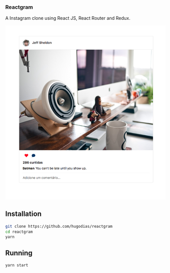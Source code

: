 ### Reactgram

A Instagram clone using React JS, React Router and Redux.

![Screenshot](https://raw.githubusercontent.com/hugodias/reactgram/master/public/screenshot.png)

## Installation

```bash
git clone https://github.com/hugodias/reactgram
cd reactgram
yarn
```

## Running

```bash
yarn start
```